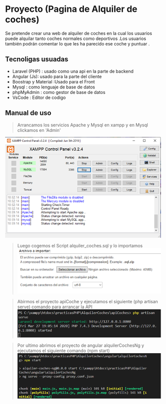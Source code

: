 # Proyecto (Pagina de Alquiler de coches)
Se pretende crear una web de alquiler de coches en la cual los usuarios puede alquilar tanto coches normales como deportivos .Los usuarios también podrán comentar lo que les ha parecido ese coche y puntuar .


## Tecnoligas usuadas

* Laravel (PHP) : usado como una api en  la parte de backend 
* Angular (Js): usado para la parte del cliente 
* Boostrap y Material :Usado para el Front
* Mysql : como lenguaje de base de datos
* phpMyAdmin : como gestor de base de datos
* VsCode : Editor de codigo

## Manual de uso

>Arrancamos los servicios Apache y Mysql en xampp y en Mysql clickamos en 'Admin'

![img](./images/01.png)

>Luego cogemos el Script alquiler_coches.sql y lo importamos
![img](./images/02.png)

>Abirmos el proyecto apiCoche y ejecutamos el siguiente (php artisan serve) comando para arrancar la API 
![img](./images/03.png)

>Por ultimo abrimos el proyecto de angular alquilerCochesNg y ejecutamos el siguiente comando (npm start)
![img](./images/04.png)
